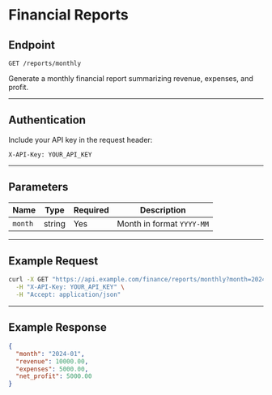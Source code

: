 # Financial Reports

## Endpoint
```
GET /reports/monthly
```

Generate a monthly financial report summarizing revenue, expenses, and profit.

---

## Authentication
Include your API key in the request header:
```http
X-API-Key: YOUR_API_KEY
```

---

## Parameters
| Name | Type | Required | Description |
|------|------|-----------|-------------|
| `month` | string | Yes | Month in format `YYYY-MM` |

---

## Example Request
```bash
curl -X GET "https://api.example.com/finance/reports/monthly?month=2024-01" \
  -H "X-API-Key: YOUR_API_KEY" \
  -H "Accept: application/json"
```

---

## Example Response
```json
{
  "month": "2024-01",
  "revenue": 10000.00,
  "expenses": 5000.00,
  "net_profit": 5000.00
}
```
